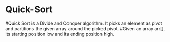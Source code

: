 # Quick-Sort
#Quick Sort is a Divide and Conquer algorithm. It picks an element as pivot and partitions the given array around the picked pivot.
#Given an array arr[], its starting position low and its ending position high.
